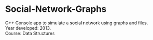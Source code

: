 # Social-Network-Graphs
C++ Console app to simulate a social network using graphs and files.<br/>
Year developed: 2013. </br>
Course: Data Structures </br>

